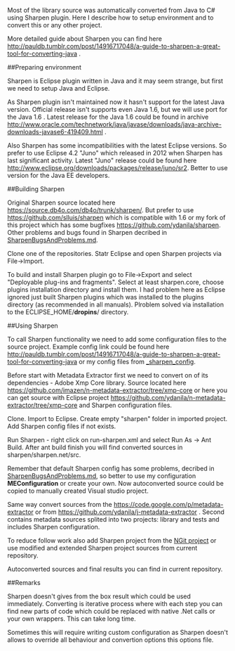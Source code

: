 Most of the library source was automatically converted from Java to C# using Sharpen plugin. Here I describe how to setup environment and to convert this or any other project.

More detailed guide about Sharpen you can find here http://pauldb.tumblr.com/post/14916717048/a-guide-to-sharpen-a-great-tool-for-converting-java .

##Preparing environment

Sharpen is Eclipse plugin written in Java and it may seem strange, but first we need to setup Java and Eclipse. 

As Sharpen plugin isn't maintained now it hasn't support for the latest Java version. Official release isn't supports even Java 1.6, but we will use port for the Java 1.6 . Latest release for the Java 1.6 could be found in archive http://www.oracle.com/technetwork/java/javase/downloads/java-archive-downloads-javase6-419409.html .

Also Sharpen has some incompatibilities with the latest Eclipse versions. So prefer to use Eclipse 4.2 "Juno" which released in 2012 when Sharpen has last significant activity. Latest "Juno" release could be found here http://www.eclipse.org/downloads/packages/release/juno/sr2. Better to use version for the Java EE developers.

##Building Sharpen

Original Sharpen source located here https://source.db4o.com/db4o/trunk/sharpen/. But prefer to use https://github.com/slluis/sharpen which is compatible with 1.6 or my fork of this project which has some bugfixes https://github.com/ydanila/sharpen. Other problems and bugs found in Sharpen decribed in [SharpenBugsAndProblems.md](SharpenBugsAndProblems.md).

Clone one of the repositories. Statr Eclipse and open Sharpen projects via File->Import. 

To build and install Sharpen plugin go to File->Export and select "Deployable plug-ins and fragments". Select at least sharpen.core, choose plugins installation directory and install them. I had problem here as Eclipse ignored just built Sharpen plugins which was installed to the plugins directory (as recommended in all manuals). Plroblem solved via installation to the ECLIPSE_HOME/**dropins**/ directory.

##Using Sharpen

To call Sharpen functionality we need to add some configuration files to the source project. Example config link could be found here http://pauldb.tumblr.com/post/14916717048/a-guide-to-sharpen-a-great-tool-for-converting-java or my config files from [_sharpen_config](/_sharpen_config).

Before start with Metadata Extractor first we need to convert on of its dependencies - Adobe Xmp Core library. Source located here https://github.com/imazen/n-metadata-extractor/tree/xmp-core or here you can get source with Eclipse project https://github.com/ydanila/n-metadata-extractor/tree/xmp-core and Sharpen configuration files.

Clone. Import to Eclipse. Create empty "sharpen" folder in imported project. Add Sharpen config files if not exists.

Run Sharpen - right click on run-sharpen.xml and select Run As -> Ant Build. After ant build finish you will find converted sources in sharpen/sharpen.net/src.

Remember that default Sharpen config has some problems, decribed in [SharpenBugsAndProblems.md](SharpenBugsAndProblems.md), so better to use my configuration **MEConfiguration** or create your own. Now autoconverted source could be copied to manually created Visual studio project.

Same way convert sources from the https://code.google.com/p/metadata-extractor or from https://github.com/ydanila/j-metadata-extractor . Second contains metadata sources splited into two projects: library and tests and includes Sharpen configuration.

To reduce follow work also add Sharpen project from the [NGit project](https://github.com/mono/ngit) or use modified and extended Sharpen project sources from current repository.

Autoconverted sources and final results you can find in current repository.

##Remarks

Sharpen doesn't gives from the box result which could be used immediately. Converting is iterative process where with each step you can find new parts of code which could be replaced with native .Net calls or your own wrappers. This can take long time.

Sometimes this will require writing custom configuration as Sharpen doesn't allows to override all behaviour and convertion options this options file.